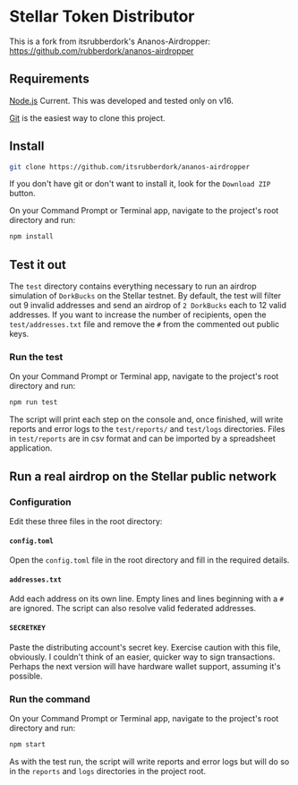 # Stellar Token Distributor

This is a fork from itsrubberdork's Ananos-Airdropper:  https://github.com/rubberdork/ananos-airdropper

## Requirements
[Node.js](https://nodejs.org/) Current. This was developed and tested only on v16.

[Git](https://git-scm.com/) is the easiest way to clone this project.

## Install

``` sh
git clone https://github.com/itsrubberdork/ananos-airdropper
```

If you don't have git or don't want to install it, look for the `Download ZIP` button.

On your Command Prompt or Terminal app, navigate to the project's root directory and run:

``` sh
npm install
```

## Test it out
The `test` directory contains everything necessary to run an airdrop simulation of `DorkBucks` on the Stellar testnet. By default, the test will filter out 9 invalid addresses and send an airdrop of `2 DorkBucks` each to 12 valid addresses. If you want to increase the number of recipients, open the `test/addresses.txt` file and remove the `#` from the commented out public keys.

### Run the test

On your Command Prompt or Terminal app, navigate to the project's root directory and run:

``` sh
npm run test
```

The script will print each step on the console and, once finished, will write reports and error logs to the `test/reports/` and `test/logs` directories. Files in `test/reports` are in csv format and can be imported by a spreadsheet application.

## Run a real airdrop on the Stellar public network

### Configuration

Edit these three files in the root directory:

#### `config.toml`
Open the `config.toml` file in the root directory and fill in the required details.

#### `addresses.txt`
Add each address on its own line. Empty lines and lines beginning with a `#` are ignored. The script can also resolve valid federated addresses.

#### `SECRETKEY`
Paste the distributing account's secret key. Exercise caution with this file, obviously. I couldn't think of an easier, quicker way to sign transactions. Perhaps the next version will have hardware wallet support, assuming it's possible.

### Run the command

On your Command Prompt or Terminal app, navigate to the project's root directory and run:

``` sh
npm start
```

As with the test run, the script will write reports and error logs but will do so in the `reports` and `logs` directories in the project root.
